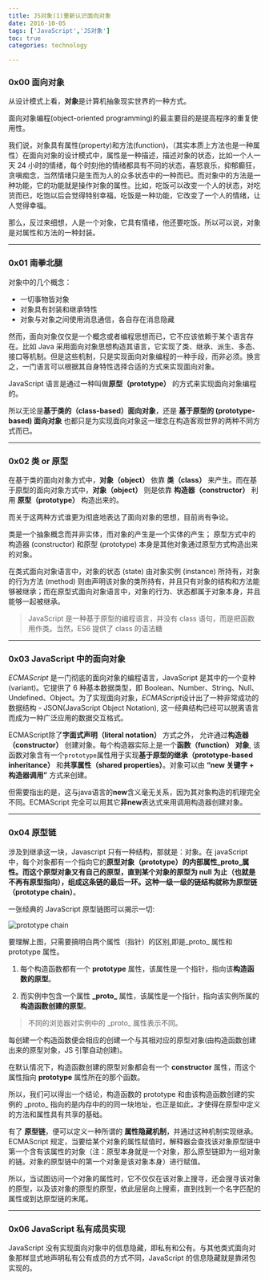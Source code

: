 ```yaml
---
title: JS对象(1)重新认识面向对象  
date: 2016-10-05      
tags: ['JavaScript','JS对象']
toc: true
categories: technology

---
```

### 0x00 面向对象
从设计模式上看，**对象**是计算机抽象现实世界的一种方式。

面向对象编程(object-oriented programming)的最主要目的是提高程序的重复使用性。



我们说，对象具有属性(property)和方法(function)，（其实本质上方法也是一种属性）在面向对象的设计模式中，属性是一种描述，描述对象的状态，比如一个人一天 24 小时的情绪，每个时刻他的情绪都具有不同的状态，喜怒哀乐，抑郁癫狂，贪嗔痴念，当然情绪只是生而为人的众多状态中的一种而已。而对象中的方法是一种功能，它的功能就是操作对象的属性。比如，吃饭可以改变一个人的状态，对吃货而已，吃饱以后会觉得特别幸福，吃饭是一种功能，它改变了一个人的情绪，让人觉得幸福。

那么，反过来细想，人是一个对象，它具有情绪，他还要吃饭。所以可以说，对象是对属性和方法的一种封装。

---
### 0x01  南拳北腿

对象中的几个概念：
* 一切事物皆对象
* 对象具有封装和继承特性
* 对象与对象之间使用消息通信，各自存在消息隐藏


然而，面向对象仅仅是一个概念或者编程思想而已，它不应该依赖于某个语言存在。比如 Java 采用面向对象思想构造其语言，它实现了类、继承、派生、多态、接口等机制。但是这些机制，只是实现面向对象编程的一种手段，而非必须。换言之，一门语言可以根据其自身特性选择合适的方式来实现面向对象。

JavaScript 语言是通过一种叫做**原型（prototype）** 的方式来实现面向对象编程的。

所以无论是**基于类的（class-based）面向对象**，还是 **基于原型的 (prototype-based) 面向对象** 也都只是为实现面向对象这一理念在构造客观世界的两种不同方式而已。

---
### 0x02 类 or 原型
在基于类的面向对象方式中，**对象（object）** 依靠 **类（class）** 来产生。而在基于原型的面向对象方式中，**对象（object）** 则是依靠 **构造器（constructor）** 利用 **原型（prototype）** 构造出来的。

而关于这两种方式谁更为彻底地表达了面向对象的思想，目前尚有争论。

类是一个抽象概念而并非实体，而对象的产生是一个实体的产生；
原型方式中的构造器 (constructor) 和原型 (prototype) 本身是其他对象通过原型方式构造出来的对象。

在类式面向对象语言中，对象的状态 (state) 由对象实例 (instance) 所持有，对象的行为方法 (method) 则由声明该对象的类所持有，并且只有对象的结构和方法能够被继承；而在原型式面向对象语言中，对象的行为、状态都属于对象本身，并且能够一起被继承。


> JavaScript 是一种基于原型的编程语言，并没有 class 语句，而是把函数用作类。当然，ES6 提供了 class 的语法糖

---
### 0x03 JavaScript 中的面向对象
*ECMAScript* 是一门彻底的面向对象的编程语言，JavaScript 是其中的一个变种 (variant)。它提供了 6 种基本数据类型，即 Boolean、Number、String、Null、Undefined、Object。为了实现面向对象，*ECMAScript*设计出了一种非常成功的数据结构 - JSON(JavaScript Object Notation), 这一经典结构已经可以脱离语言而成为一种广泛应用的数据交互格式。

ECMAScript除了**字面式声明（literal notation）** 方式之外， 允许通过**构造器（constructor）** 创建对象。每个构造器实际上是一个**函数（function） 对象**, 该函数对象含有一个`prototype`属性用于实现**基于原型的继承（prototype-based inheritance）** 和**共享属性（shared properties）**。对象可以由 **“new 关键字 + 构造器调用”** 方式来创建。

但需要指出的是，这与java语言的**new**含义毫无关系，因为其对象构造的机理完全不同。ECMAScript 完全可以用其它**非new**表达式来用调用构造器创建对象。

---
### 0x04 原型链
涉及到继承这一块，Javascript 只有一种结构，那就是：对象。在 javaScript 中，每个对象都有一个指向它的**原型对象（prototype）**的内部属性\_proto_属性。而这个原型对象又有自己的原型，直到某个对象的原型为 null 为止（也就是不再有原型指向），组成这条链的最后一环。这种一级一级的链结构就称为**原型链（prototype chain）**。

一张经典的 JavaScript 原型链图可以揭示一切:


![prototype chain](http://upload-images.jianshu.io/upload_images/1571420-4efd728db445242f.png?imageMogr2/auto-orient/strip%7CimageView2/2/w/1240)

要理解上图，只需要搞明白两个属性（指针）的区别,即是\_proto_ 属性和 prototype 属性。

1. 每个构造函数都有一个 **prototype** 属性，该属性是一个指针，指向该**构造函数的原型**。

2. 而实例中包含一个属性 **\_proto_** 属性，该属性是一个指针，指向该实例所属的**构造函数创建的原型**。

> 不同的浏览器对实例中的 \_proto_ 属性表示不同。

每创建一个构造函数便会相应的创建一个与其相对应的原型对象(由构造函数创建出来的原型对象，JS 引擎自动创建)。


在默认情况下，构造函数创建的原型对象都会有一个 **constructor** 属性，而这个属性指向 **prototype** 属性所在的那个函数。

所以，我们可以得出一个结论，构造函数的 prototype 和由该构造函数创建的实例的 \_proto_ 指向的是内存中的的同一块地址，也正是如此，才使得在原型中定义的方法和属性具有共享的基础。

有了 **原型链**，便可以定义一种所谓的 **属性隐藏机制**，并通过这种机制实现继承。ECMAScript 规定，当要给某个对象的属性赋值时，解释器会查找该对象原型链中第一个含有该属性的对象（注：原型本身就是一个对象，那么原型链即为一组对象的链。对象的原型链中的第一个对象是该对象本身）进行赋值。

所以，当试图访问一个对象的属性时，它不仅仅在该对象上搜寻，还会搜寻该对象的原型，以及该对象的原型的原型，依此层层向上搜索，直到找到一个名字匹配的属性或到达原型链的末尾。



---
### 0x06 JavaScript 私有成员实现
JavaScript 没有实现面向对象中的信息隐藏，即私有和公有。与其他类式面向对象那样显式地声明私有公有成员的方式不同，JavaScript 的信息隐藏就是靠闭包实现的。


